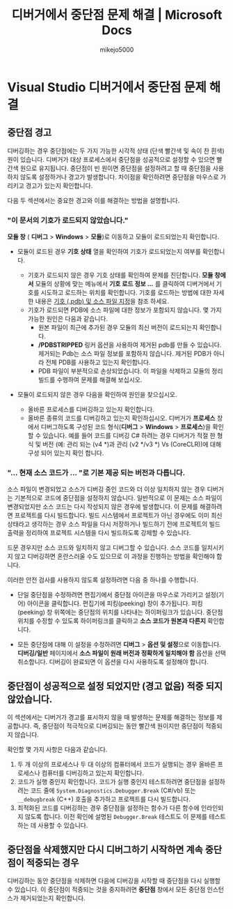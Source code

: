 ﻿---
title: 디버거에서 중단점 문제 해결 | Microsoft Docs
ms.custom: seodec18
ms.date: 01/23/2018
ms.topic: troubleshooting
author: mikejo5000
ms.author: mikejo
manager: jillfra
ms.workload:
- multiple
ms.openlocfilehash: 7c11741cb9bb9a0b0c64b9452b54daa6ac226b92
ms.sourcegitcommit: 08c144d290da373df841f04fc799e3133540a541
ms.translationtype: MT
ms.contentlocale: ko-KR
ms.lasthandoff: 10/17/2019
ms.locfileid: "72535937"
---
# <a name="troubleshoot-breakpoints-in-the-visual-studio-debugger"></a>Visual Studio 디버거에서 중단점 문제 해결

## <a name="breakpoint-warnings"></a>중단점 경고

디버깅하는 경우 중단점에는 두 가지 가능한 시각적 상태 (단색 빨간색 및 속이 찬 흰색) 원이 있습니다. 디버거가 대상 프로세스에서 중단점을 성공적으로 설정할 수 있으면 빨간색 원으로 유지됩니다. 중단점이 빈 원이면 중단점을 설정하려고 할 때 중단점을 사용하지 않도록 설정하거나 경고가 발생합니다. 차이점을 확인하려면 중단점을 마우스로 가리키고 경고가 있는지 확인합니다.

다음 두 섹션에서는 중요한 경고와 이를 해결하는 방법을 설명합니다.

### <a name="no-symbols-have-been-loaded-for-this-document"></a>"이 문서의 기호가 로드되지 않았습니다."

**모듈 창** ( **디버그**  >  **Windows**  >  **모듈**)로 이동하고 모듈이 로드되었는지 확인합니다.
* 모듈이 로드된 경우 **기호 상태** 열을 확인하여 기호가 로드되었는지 여부를 확인합니다.
  * 기호가 로드되지 않은 경우 기호 상태를 확인하여 문제를 진단합니다. **모듈 창에서** 모듈의 상황에 맞는 메뉴에서 **기호 로드 정보 ...** 를 클릭하여 디버거에서 기호를 시도하고 로드하는 위치를 확인합니다. 기호를 로드하는 방법에 대한 자세한 내용은 [기호 (.pdb) 및 소스 파일 지정](../debugger/specify-symbol-dot-pdb-and-source-files-in-the-visual-studio-debugger.md)을 참조 하세요.
  * 기호가 로드되면 PDB에 소스 파일에 대한 정보가 포함되지 않습니다. 몇 가지 가능한 원인은 다음과 같습니다.
    * 원본 파일이 최근에 추가된 경우 모듈의 최신 버전이 로드되는지 확인합니다.
    * **/PDBSTRIPPED** 링커 옵션을 사용하여 제거된 pdb를 만들 수 있습니다. 제거되는 Pdb는 소스 파일 정보를 포함하지 않습니다. 제거된 PDB가 아니라 전체 PDB를 사용하고 있는지 확인합니다.
    * PDB 파일이 부분적으로 손상되었습니다. 이 파일을 삭제하고 모듈의 정리 빌드를 수행하여 문제를 해결해 보십시오.

* 모듈이 로드되지 않은 경우 다음을 확인하여 원인을 찾으십시오.
  * 올바른 프로세스를 디버깅하고 있는지 확인합니다.
  * 올바른 종류의 코드를 디버깅하고 있는지 확인하십시오. 디버거가 **프로세스** 창에서 디버그하도록 구성된 코드 형식(**디버그**  >  **Windows**  >  **프로세스**)을 확인할 수 있습니다. 예를 들어 코드를 디버깅 C# 하려는 경우 디버거가 적절 한 형식 및 버전 (예: 관리 되는 (v4 \*)과 관리 (v2 \*/v3 \*) Vs (CoreCLR))에 대해 구성 되어 있는지 확인 합니다.

### <a name="-the-current-source-code-is-different-from-the-version-built-into"></a>"… 현재 소스 코드가 ... "로 기본 제공 되는 버전과 다릅니다.

소스 파일이 변경되었고 소스가 디버깅 중인 코드와 더 이상 일치하지 않는 경우 디버거는 기본적으로 코드에 중단점을 설정하지 않습니다. 일반적으로 이 문제는 소스 파일이 변경되었지만 소스 코드는 다시 작성되지 않은 경우에 발생합니다. 이 문제를 해결하려면 프로젝트를 다시 빌드합니다. 빌드 시스템에서 프로젝트가 아닌 경우에도 이미 최신 상태라고 생각하는 경우 소스 파일을 다시 저장하거나 빌드하기 전에 프로젝트의 빌드 출력을 정리하여 프로젝트 시스템을 다시 빌드하도록 강제할 수 있습니다.

드문 경우지만 소스 코드와 일치하지 않고 디버그할 수 있습니다. 소스 코드를 일치시키지 않고 디버깅하면 혼란스러울 수도 있으므로 이 과정을 진행하는 방법을 확인해야 합니다.

이러한 안전 검사를 사용하지 않도록 설정하려면 다음 중 하나를 수행합니다.
* 단일 중단점을 수정하려면 편집기에서 중단점 아이콘을 마우스로 가리키고 설정(기어) 아이콘을 클릭합니다. 편집기에 피킹(peeking) 창이 추가됩니다. 피킹(peeking) 창 위쪽에는 중단점의 위치를 나타내는 하이퍼링크가 있습니다. 중단점 위치를 수정할 수 있도록 하이퍼링크를 클릭하고 **소스 코드가 원본과 다른지** 확인합니다.

* 모든 중단점에 대해 이 설정을 수정하려면 **디버그** > **옵션 및 설정**으로 이동합니다. **디버깅/일반** 페이지에서 **소스 파일이 원래 버전과 정확하게 일치해야 함** 옵션을 선택 취소합니다. 디버깅이 완료되면 이 옵션을 다시 사용하도록 설정해야 합니다.


## <a name="the-breakpoint-was-successfully-set-no-warning-but-didnt-hit"></a>중단점이 성공적으로 설정 되었지만 (경고 없음) 적중 되지 않았습니다.

이 섹션에서는 디버거가 경고를 표시하지 않을 때 발생하는 문제를 해결하는 정보를 제공합니다. 즉, 중단점이 적극적으로 디버깅되는 동안 빨간색 원이지만 중단점이 적중되지 않습니다.

확인할 몇 가지 사항은 다음과 같습니다.
1. 두 개 이상의 프로세스나 두 대 이상의 컴퓨터에서 코드가 실행되는 경우 올바른 프로세스나 컴퓨터를 디버깅하고 있는지 확인합니다.
2. 코드가 실행 중인지 확인합니다. 코드가 실행 중인지 테스트하려면 중단점을 설정하려는 코드 줄에 `System.Diagnostics.Debugger.Break` (C#/vb) 또는 `__debugbreak` (C++) 호출을 추가하고 프로젝트를 다시 빌드합니다.
3. 최적화된 코드를 디버깅하는 경우 중단점을 설정하는 함수가 다른 함수에 인라인되지 않도록 합니다. 이전 확인에 설명된 `Debugger.Break` 테스트도 이 문제를 테스트하는 데 사용할 수 있습니다.

## <a name="i-deleted-a-breakpoint-but-i-continue-to-hit-it-when-i-start-debugging-again"></a>중단점을 삭제했지만 다시 디버그하기 시작하면 계속 중단점이 적중되는 경우

디버깅하는 동안 중단점을 삭제하면 다음에 디버깅을 시작할 때 중단점을 다시 실행할 수 있습니다. 이 중단점이 적중되는 것을 중지하려면 **중단점** 창에서 모든 중단점 인스턴스가 제거되었는지 확인합니다.

